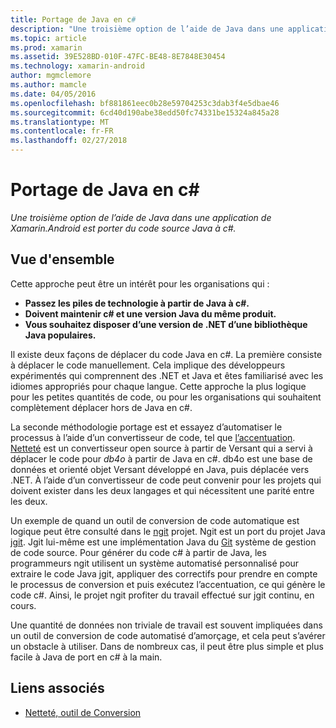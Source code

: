 ```yaml
---
title: Portage de Java en c#
description: "Une troisième option de l’aide de Java dans une application de Xamarin.Android est porter du code source Java à c#."
ms.topic: article
ms.prod: xamarin
ms.assetid: 39E528BD-010F-47FC-BE48-8E7848E30454
ms.technology: xamarin-android
author: mgmclemore
ms.author: mamcle
ms.date: 04/05/2016
ms.openlocfilehash: bf881861eec0b28e59704253c3dab3f4e5dbae46
ms.sourcegitcommit: 6cd40d190abe38edd50fc74331be15324a845a28
ms.translationtype: MT
ms.contentlocale: fr-FR
ms.lasthandoff: 02/27/2018
---
```

# <a name="porting-java-to-c"></a>Portage de Java en c#

_Une troisième option de l’aide de Java dans une application de Xamarin.Android est porter du code source Java à c#._

## <a name="overview"></a>Vue d'ensemble

Cette approche peut être un intérêt pour les organisations qui :

-  **Passez les piles de technologie à partir de Java à c#.**
-  **Doivent maintenir c# et une version Java du même produit.**
-  **Vous souhaitez disposer d’une version de .NET d’une bibliothèque Java populaires.**


Il existe deux façons de déplacer du code Java en c#. La première consiste à déplacer le code manuellement. Cela implique des développeurs expérimentés qui comprennent des .NET et Java et êtes familiarisé avec les idiomes appropriés pour chaque langue. Cette approche la plus logique pour les petites quantités de code, ou pour les organisations qui souhaitent complètement déplacer hors de Java en c#.

La seconde méthodologie portage est et essayez d’automatiser le processus à l’aide d’un convertisseur de code, tel que [l’accentuation](https://github.com/mono/sharpen). [Netteté](https://github.com/mono/sharpen) est un convertisseur open source à partir de Versant qui a servi à déplacer le code pour *db4o* à partir de Java en c#. db4o est une base de données et orienté objet Versant développé en Java, puis déplacée vers .NET. À l’aide d’un convertisseur de code peut convenir pour les projets qui doivent exister dans les deux langages et qui nécessitent une parité entre les deux.

Un exemple de quand un outil de conversion de code automatique est logique peut être consulté dans le [ngit](https://github.com/mono/ngit) projet.
Ngit est un port du projet Java [jgit](http://eclipse.org/).
Jgit lui-même est une implémentation Java du [Git](http://git-scm.com/) système de gestion de code source. Pour générer du code c# à partir de Java, les programmeurs ngit utilisent un système automatisé personnalisé pour extraire le code Java jgit, appliquer des correctifs pour prendre en compte le processus de conversion et puis exécutez l’accentuation, ce qui génère le code c#. Ainsi, le projet ngit profiter du travail effectué sur jgit continu, en cours.

Une quantité de données non triviale de travail est souvent impliquées dans un outil de conversion de code automatisé d’amorçage, et cela peut s’avérer un obstacle à utiliser. Dans de nombreux cas, il peut être plus simple et plus facile à Java de port en c# à la main.



## <a name="related-links"></a>Liens associés

- [Netteté, outil de Conversion](https://github.com/mono/sharpen)
